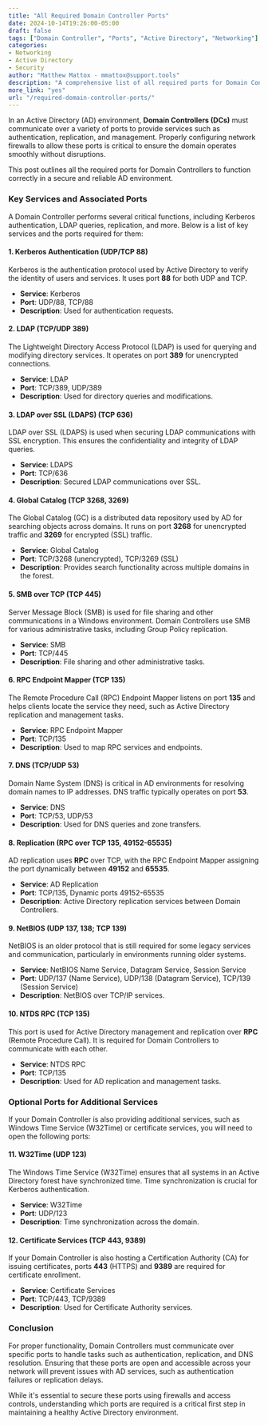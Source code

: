 ```yaml
---
title: "All Required Domain Controller Ports"  
date: 2024-10-14T19:26:00-05:00  
draft: false  
tags: ["Domain Controller", "Ports", "Active Directory", "Networking"]  
categories:  
- Networking  
- Active Directory  
- Security  
author: "Matthew Mattox - mmattox@support.tools"  
description: "A comprehensive list of all required ports for Domain Controllers to function properly in Active Directory environments."  
more_link: "yes"  
url: "/required-domain-controller-ports/"  
---
```


In an Active Directory (AD) environment, **Domain Controllers (DCs)** must communicate over a variety of ports to provide services such as authentication, replication, and management. Properly configuring network firewalls to allow these ports is critical to ensure the domain operates smoothly without disruptions.

This post outlines all the required ports for Domain Controllers to function correctly in a secure and reliable AD environment.

<!--more-->

### Key Services and Associated Ports

A Domain Controller performs several critical functions, including Kerberos authentication, LDAP queries, replication, and more. Below is a list of key services and the ports required for them:

#### 1. **Kerberos Authentication (UDP/TCP 88)**

Kerberos is the authentication protocol used by Active Directory to verify the identity of users and services. It uses port **88** for both UDP and TCP.

- **Service**: Kerberos
- **Port**: UDP/88, TCP/88
- **Description**: Used for authentication requests.

#### 2. **LDAP (TCP/UDP 389)**

The Lightweight Directory Access Protocol (LDAP) is used for querying and modifying directory services. It operates on port **389** for unencrypted connections.

- **Service**: LDAP
- **Port**: TCP/389, UDP/389
- **Description**: Used for directory queries and modifications.

#### 3. **LDAP over SSL (LDAPS) (TCP 636)**

LDAP over SSL (LDAPS) is used when securing LDAP communications with SSL encryption. This ensures the confidentiality and integrity of LDAP queries.

- **Service**: LDAPS
- **Port**: TCP/636
- **Description**: Secured LDAP communications over SSL.

#### 4. **Global Catalog (TCP 3268, 3269)**

The Global Catalog (GC) is a distributed data repository used by AD for searching objects across domains. It runs on port **3268** for unencrypted traffic and **3269** for encrypted (SSL) traffic.

- **Service**: Global Catalog
- **Port**: TCP/3268 (unencrypted), TCP/3269 (SSL)
- **Description**: Provides search functionality across multiple domains in the forest.

#### 5. **SMB over TCP (TCP 445)**

Server Message Block (SMB) is used for file sharing and other communications in a Windows environment. Domain Controllers use SMB for various administrative tasks, including Group Policy replication.

- **Service**: SMB
- **Port**: TCP/445
- **Description**: File sharing and other administrative tasks.

#### 6. **RPC Endpoint Mapper (TCP 135)**

The Remote Procedure Call (RPC) Endpoint Mapper listens on port **135** and helps clients locate the service they need, such as Active Directory replication and management tasks.

- **Service**: RPC Endpoint Mapper
- **Port**: TCP/135
- **Description**: Used to map RPC services and endpoints.

#### 7. **DNS (TCP/UDP 53)**

Domain Name System (DNS) is critical in AD environments for resolving domain names to IP addresses. DNS traffic typically operates on port **53**.

- **Service**: DNS
- **Port**: TCP/53, UDP/53
- **Description**: Used for DNS queries and zone transfers.

#### 8. **Replication (RPC over TCP 135, 49152-65535)**

AD replication uses **RPC** over TCP, with the RPC Endpoint Mapper assigning the port dynamically between **49152** and **65535**.

- **Service**: AD Replication
- **Port**: TCP/135, Dynamic ports 49152-65535
- **Description**: Active Directory replication services between Domain Controllers.

#### 9. **NetBIOS (UDP 137, 138; TCP 139)**

NetBIOS is an older protocol that is still required for some legacy services and communication, particularly in environments running older systems.

- **Service**: NetBIOS Name Service, Datagram Service, Session Service
- **Port**: UDP/137 (Name Service), UDP/138 (Datagram Service), TCP/139 (Session Service)
- **Description**: NetBIOS over TCP/IP services.

#### 10. **NTDS RPC (TCP 135)**

This port is used for Active Directory management and replication over **RPC** (Remote Procedure Call). It is required for Domain Controllers to communicate with each other.

- **Service**: NTDS RPC
- **Port**: TCP/135
- **Description**: Used for AD replication and management tasks.

### Optional Ports for Additional Services

If your Domain Controller is also providing additional services, such as Windows Time Service (W32Time) or certificate services, you will need to open the following ports:

#### 11. **W32Time (UDP 123)**

The Windows Time Service (W32Time) ensures that all systems in an Active Directory forest have synchronized time. Time synchronization is crucial for Kerberos authentication.

- **Service**: W32Time
- **Port**: UDP/123
- **Description**: Time synchronization across the domain.

#### 12. **Certificate Services (TCP 443, 9389)**

If your Domain Controller is also hosting a Certification Authority (CA) for issuing certificates, ports **443** (HTTPS) and **9389** are required for certificate enrollment.

- **Service**: Certificate Services
- **Port**: TCP/443, TCP/9389
- **Description**: Used for Certificate Authority services.

### Conclusion

For proper functionality, Domain Controllers must communicate over specific ports to handle tasks such as authentication, replication, and DNS resolution. Ensuring that these ports are open and accessible across your network will prevent issues with AD services, such as authentication failures or replication delays.

While it's essential to secure these ports using firewalls and access controls, understanding which ports are required is a critical first step in maintaining a healthy Active Directory environment.
